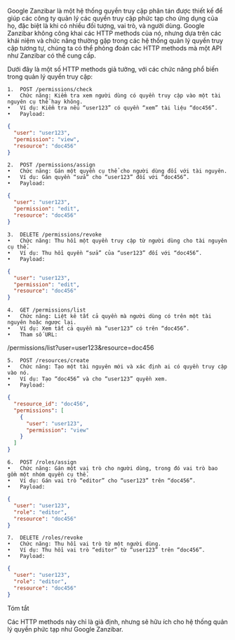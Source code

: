 Google Zanzibar là một hệ thống quyền truy cập phân tán được thiết kế để giúp các công ty quản lý các quyền truy cập phức tạp cho ứng dụng của họ, đặc biệt là khi có nhiều đối tượng, vai trò, và người dùng. Google Zanzibar không công khai các HTTP methods của nó, nhưng dựa trên các khái niệm và chức năng thường gặp trong các hệ thống quản lý quyền truy cập tương tự, chúng ta có thể phỏng đoán các HTTP methods mà một API như Zanzibar có thể cung cấp.

Dưới đây là một số HTTP methods giả tưởng, với các chức năng phổ biến trong quản lý quyền truy cập:

	1.	POST /permissions/check
	•	Chức năng: Kiểm tra xem người dùng có quyền truy cập vào một tài nguyên cụ thể hay không.
	•	Ví dụ: Kiểm tra nếu “user123” có quyền “xem” tài liệu “doc456”.
	•	Payload:
```json
{
  "user": "user123",
  "permission": "view",
  "resource": "doc456"
}
```


	2.	POST /permissions/assign
	•	Chức năng: Gán một quyền cụ thể cho người dùng đối với tài nguyên.
	•	Ví dụ: Gán quyền “sửa” cho “user123” đối với “doc456”.
	•	Payload:
```json
{
  "user": "user123",
  "permission": "edit",
  "resource": "doc456"
}
```

	3.	DELETE /permissions/revoke
	•	Chức năng: Thu hồi một quyền truy cập từ người dùng cho tài nguyên cụ thể.
	•	Ví dụ: Thu hồi quyền “sửa” của “user123” đối với “doc456”.
	•	Payload:
```json
{
  "user": "user123",
  "permission": "edit",
  "resource": "doc456"
}
```

	4.	GET /permissions/list
	•	Chức năng: Liệt kê tất cả quyền mà người dùng có trên một tài nguyên hoặc ngược lại.
	•	Ví dụ: Xem tất cả quyền mà “user123” có trên “doc456”.
	•	Tham số URL:

/permissions/list?user=user123&resource=doc456


	5.	POST /resources/create
	•	Chức năng: Tạo một tài nguyên mới và xác định ai có quyền truy cập vào nó.
	•	Ví dụ: Tạo “doc456” và cho “user123” quyền xem.
	•	Payload:
```json
{
  "resource_id": "doc456",
  "permissions": [
    {
      "user": "user123",
      "permission": "view"
    }
  ]
}
```

	6.	POST /roles/assign
	•	Chức năng: Gán một vai trò cho người dùng, trong đó vai trò bao gồm một nhóm quyền cụ thể.
	•	Ví dụ: Gán vai trò “editor” cho “user123” trên “doc456”.
	•	Payload:

```json
{
  "user": "user123",
  "role": "editor",
  "resource": "doc456"
}
```

	7.	DELETE /roles/revoke
	•	Chức năng: Thu hồi vai trò từ một người dùng.
	•	Ví dụ: Thu hồi vai trò “editor” từ “user123” trên “doc456”.
	•	Payload:

```json
{
  "user": "user123",
  "role": "editor",
  "resource": "doc456"
}
```


Tóm tắt

Các HTTP methods này chỉ là giả định, nhưng sẽ hữu ích cho hệ thống quản lý quyền phức tạp như Google Zanzibar.
